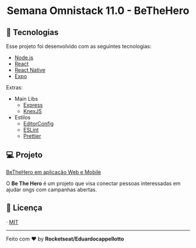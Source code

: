 <h1 align="center">
    Semana Omnistack 11.0 - BeTheHero

## :rocket: Tecnologias

Esse projeto foi desenvolvido com as seguintes tecnologias:

- [Node.js](https://nodejs.org/en/)
- [React](https://reactjs.org)
- [React Native](https://facebook.github.io/react-native/)
- [Expo](https://expo.io/)

Extras:

- Main Libs
  - [Express](https://expressjs.com/pt-br/)
  - [KnexJS](http://knexjs.org/)
- Estilos
  - [EditorConfig](https://editorconfig.org/)
  - [ESLint](https://eslint.org/)
  - [Prettier](https://prettier.io/)

## 💻 Projeto

[BeTheHero em aplicação Web e Mobile](https://i.imgur.com/02zs147.jpg)

O **Be The Hero** é um projeto que visa conectar pessoas interessadas em ajudar ongs com campanhas abertas.


## :memo: Licença

· [MIT](https://opensource.org/licenses/MIT)

---

Feito com ❤️ by **Rocketseat/Eduardocappellotto**
